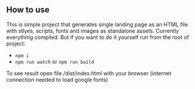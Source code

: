 ## How to use
This is simple project that generates single landing page as an HTML file with stlyes, scripts, fonts and images as standalone assets.
Currently everything compiled. But if you want to do it yourself run from the root of project:
- `npm i`
- `npm run watch` or `npm run build`

To see result open file /dist/index.html with your browser (internet connection needed to load google fonts)